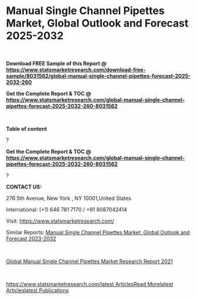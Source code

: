 <h1>Manual Single Channel Pipettes Market, Global Outlook and Forecast 2025-2032</h1><br/><p><strong>Download FREE Sample of this Report @ <a href="https://www.statsmarketresearch.com/download-free-sample/8031562/global-manual-single-channel-pipettes-forecast-2025-2032-260">https://www.statsmarketresearch.com/download-free-sample/8031562/global-manual-single-channel-pipettes-forecast-2025-2032-260</a></strong></p>
 
 
 
 <div><b>Get the Complete Report & TOC @ <a href="https://www.statsmarketresearch.com/global-manual-single-channel-pipettes-forecast-2025-2032-260-8031562">https://www.statsmarketresearch.com/global-manual-single-channel-pipettes-forecast-2025-2032-260-8031562</a></b></div>
 
 
 
 <p><br />
 
 <b>Table of content</b></p>
 
 
 
 <p>? </p>
 
 
 
 <div><b>Get the Complete Report & TOC @ <a href="https://www.statsmarketresearch.com/global-manual-single-channel-pipettes-forecast-2025-2032-260-8031562">https://www.statsmarketresearch.com/global-manual-single-channel-pipettes-forecast-2025-2032-260-8031562</a></b></div>
 
 
 
 <p>? </p>
 
 
 
 <p><b>CONTACT US:</b><br />
 
 276 5th Avenue, New York , NY 10001,United States<br />
 
 International: (+1) 646 781 7170 / +91 8087042414<br />
 
 Visit: <a href="https://www.statsmarketresearch.com/">https://www.statsmarketresearch.com/</a><br />
 
 Similar Reports: <a href="https://www.statsmarketresearch.com/global-manual-single-channel-pipettes-forecast-2025-2032-260-8031562">Manual Single Channel Pipettes Market, Global Outlook and Forecast 2023-2032</a><br />
 
 <br />
 
 <a href="https://www.statsmarketresearch.com/global-manual-single-channel-pipettes-forecast-2025-2032-260-8031562">Global Manual Single Channel Pipettes Market Research Report 2021</a><br />
 
 <br />
 
 <a href="https://gyeongbokgung.com">https://www.statsmarketresearch.com/</a><a href="https://hallyeomaritime.com">latest Articles</a><a href="https://jingwansa.com">Read More</a><a href="https://nguoiviet.jp/">latest Articles</a><a href="https://www.intelmarketresearch.com/">latest Publications</a></p>